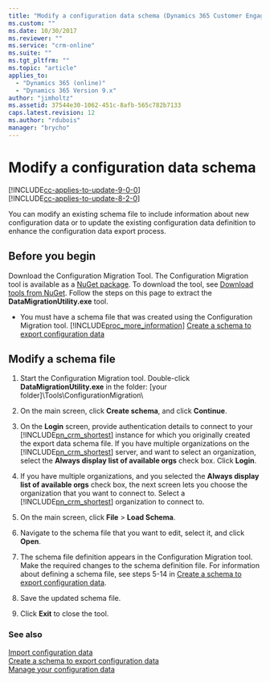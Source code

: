 ```yaml
---
title: "Modify a configuration data schema (Dynamics 365 Customer Engagement) | MicrosoftDocs"
ms.custom: ""
ms.date: 10/30/2017
ms.reviewer: ""
ms.service: "crm-online"
ms.suite: ""
ms.tgt_pltfrm: ""
ms.topic: "article"
applies_to: 
  - "Dynamics 365 (online)"
  - "Dynamics 365 Version 9.x"
author: "jimholtz"
ms.assetid: 37544e30-1062-451c-8afb-565c782b7133
caps.latest.revision: 12
ms.author: "rdubois"
manager: "brycho"
---
```

# Modify a configuration data schema 

[!INCLUDE[cc-applies-to-update-9-0-0](../includes/cc_applies_to_update_9_0_0.md)]<br/>[!INCLUDE[cc-applies-to-update-8-2-0](../includes/cc_applies_to_update_8_2_0.md)]

You can modify an existing schema file to include information about new configuration data or to update the existing configuration data definition to enhance the configuration data export process.  
  
<a name="Prereq"></a>   

## Before you begin 

Download the Configuration Migration Tool. The Configuration Migration tool is available as a [NuGet package](https://www.nuget.org/packages/Microsoft.CrmSdk.XrmTooling.ConfigurationMigration.Wpf). To download the tool, see [Download tools from NuGet](../developer/download-tools-nuget.md). Follow the steps on this page to extract the **DataMigrationUtility.exe** tool. 

- You must have a schema file that was created using the Configuration Migration tool. [!INCLUDE[proc_more_information](../includes/proc-more-information.md)] [Create a schema to export configuration data](create-schema-export-configuration-data.md)  
  
<a name="EditSchema"></a> 

## Modify a schema file  
  
1. Start the Configuration Migration tool. Double-click **DataMigrationUtility.exe** in the folder: \[your folder]\Tools\ConfigurationMigration\  
  
2. On the main screen, click **Create schema**, and click **Continue**.  
  
3. On the **Login** screen, provide authentication details to connect to your [!INCLUDE[pn_crm_shortest](../includes/pn-crm-shortest.md)] instance for which you originally created the export data schema file. If you have multiple organizations on the [!INCLUDE[pn_crm_shortest](../includes/pn-crm-shortest.md)] server, and want to select an organization, select the **Always display list of available orgs** check box. Click **Login**.  
  
4. If you have multiple organizations, and you selected the **Always display list of available orgs** check box, the next screen lets you choose the organization that you want to connect to. Select a [!INCLUDE[pn_crm_shortest](../includes/pn-crm-shortest.md)] organization to connect to.  
  
5. On the main screen, click **File** > **Load Schema**.  
  
6. Navigate to the schema file that you want to edit, select it, and click **Open**.  
  
7. The schema file definition appears in the Configuration Migration tool. Make the required changes to the schema definition file. For information about defining a schema file, see steps 5-14 in [Create a schema to export configuration data](create-schema-export-configuration-data.md).  
  
8. Save the updated schema file.  
  
9. Click **Exit** to close the tool.  
  
### See also  
 [Import configuration data](import-configuration-data.md)   
 [Create a schema to export configuration data](create-schema-export-configuration-data.md)   
 [Manage your configuration data](manage-configuration-data.md)
